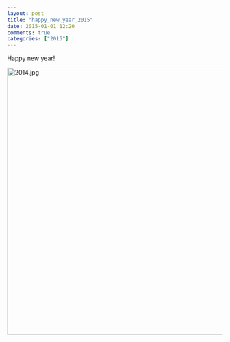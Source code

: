 ```yaml
---
layout: post
title: "happy_new_year_2015"
date: 2015-01-01 12:20
comments: true
categories: ["2015"] 
---
```


<p>
Happy new year!
</p>

<img src="{{ '/images/2015.jpg'  | remove_first:'/' | absolute_url }}" class="center" width="1000" height="625" alt="2014.jpg" />
